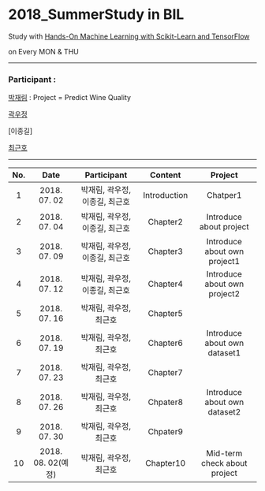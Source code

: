 # 2018_SummerStudy in BIL

Study with [Hands-On Machine Learning with Scikit-Learn and TensorFlow](http://shop.oreilly.com/product/0636920052289.do) 

on Every MON & THU
***

### Participant : 

[박재림](https://github.com/ParkJaeRim) : Project = Predict Wine Quality

[곽우정](https://github.com/kfriendship)

[이종길]

[최근호](https://github.com/cgh2797)

***

No. | Date | Participant | Content | Project
:---:|:---:|:---:|:---:|:---:
1 | 2018. 07. 02 | 박재림, 곽우정, 이종길, 최근호 | Introduction |Chatper1
2 | 2018. 07. 04 | 박재림, 곽우정, 이종길, 최근호 | Chapter2 | Introduce about project
3 | 2018. 07. 09 | 박재림, 곽우정, 이종길, 최근호 | Chapter3 | Introduce about own project1
4 | 2018. 07. 12 | 박재림, 곽우정, 이종길, 최근호 | Chapter4 | Introduce about own project2
5 | 2018. 07. 16 | 박재림, 곽우정, 최근호 | Chapter5
6 | 2018. 07. 19 | 박재림, 곽우정, 최근호 | Chapter6 | Introduce about own dataset1
7 | 2018. 07. 23 | 박재림, 곽우정, 최근호 | Chapter7
8 | 2018. 07. 26 | 박재림, 곽우정, 최근호 | Chpater8 | Introduce about own dataset2
9 | 2018. 07. 30 | 박재림, 곽우정, 최근호 | Chpater9
10 | 2018. 08. 02(예정) | 박재림, 곽우정, 최근호 | Chapter10 | Mid-term check about project
